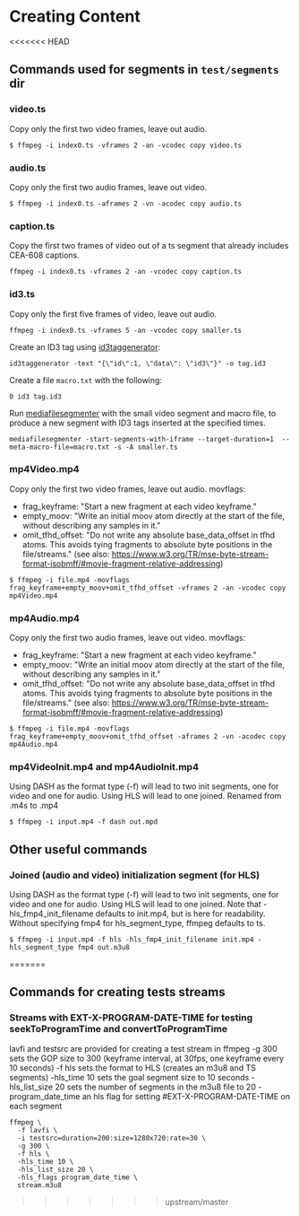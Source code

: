 # Creating Content

<<<<<<< HEAD
## Commands used for segments in `test/segments` dir

### video.ts

Copy only the first two video frames, leave out audio.

```
$ ffmpeg -i index0.ts -vframes 2 -an -vcodec copy video.ts
```

### audio.ts

Copy only the first two audio frames, leave out video.

```
$ ffmpeg -i index0.ts -aframes 2 -vn -acodec copy audio.ts
```

### caption.ts

Copy the first two frames of video out of a ts segment that already includes CEA-608 captions.

`ffmpeg -i index0.ts -vframes 2 -an -vcodec copy caption.ts`

### id3.ts

Copy only the first five frames of video, leave out audio.

`ffmpeg -i index0.ts -vframes 5 -an -vcodec copy smaller.ts`

Create an ID3 tag using [id3taggenerator][apple_streaming_tools]:

`id3taggenerator -text "{\"id\":1, \"data\": \"id3\"}" -o tag.id3`

Create a file `macro.txt` with the following:

`0 id3 tag.id3`

Run [mediafilesegmenter][apple_streaming_tools] with the small video segment and macro file, to produce a new segment with ID3 tags inserted at the specified times.

`mediafilesegmenter -start-segments-with-iframe --target-duration=1  --meta-macro-file=macro.txt -s -A smaller.ts`

### mp4Video.mp4

Copy only the first two video frames, leave out audio.
movflags:
* frag\_keyframe: "Start a new fragment at each video keyframe."
* empty\_moov: "Write an initial moov atom directly at the start of the file, without describing any samples in it."
* omit\_tfhd\_offset: "Do not write any absolute base\_data\_offset in tfhd atoms. This avoids tying fragments to absolute byte positions in the file/streams." (see also: https://www.w3.org/TR/mse-byte-stream-format-isobmff/#movie-fragment-relative-addressing)

```
$ ffmpeg -i file.mp4 -movflags frag_keyframe+empty_moov+omit_tfhd_offset -vframes 2 -an -vcodec copy mp4Video.mp4
```

### mp4Audio.mp4

Copy only the first two audio frames, leave out video.
movflags:
* frag\_keyframe: "Start a new fragment at each video keyframe."
* empty\_moov: "Write an initial moov atom directly at the start of the file, without describing any samples in it."
* omit\_tfhd\_offset: "Do not write any absolute base\_data\_offset in tfhd atoms. This avoids tying fragments to absolute byte positions in the file/streams." (see also: https://www.w3.org/TR/mse-byte-stream-format-isobmff/#movie-fragment-relative-addressing)

```
$ ffmpeg -i file.mp4 -movflags frag_keyframe+empty_moov+omit_tfhd_offset -aframes 2 -vn -acodec copy mp4Audio.mp4
```

### mp4VideoInit.mp4 and mp4AudioInit.mp4

Using DASH as the format type (-f) will lead to two init segments, one for video and one for audio. Using HLS will lead to one joined.
Renamed from .m4s to .mp4

```
$ ffmpeg -i input.mp4 -f dash out.mpd
```

## Other useful commands

### Joined (audio and video) initialization segment (for HLS)

Using DASH as the format type (-f) will lead to two init segments, one for video and one for audio. Using HLS will lead to one joined.
Note that -hls\_fmp4\_init\_filename defaults to init.mp4, but is here for readability.
Without specifying fmp4 for hls\_segment\_type, ffmpeg defaults to ts.

```
$ ffmpeg -i input.mp4 -f hls -hls_fmp4_init_filename init.mp4 -hls_segment_type fmp4 out.m3u8
```

[apple_streaming_tools]: https://developer.apple.com/documentation/http_live_streaming/about_apple_s_http_live_streaming_tools
=======
## Commands for creating tests streams

### Streams with EXT-X-PROGRAM-DATE-TIME for testing seekToProgramTime and convertToProgramTime

lavfi and testsrc are provided for creating a test stream in ffmpeg
-g 300 sets the GOP size to 300 (keyframe interval, at 30fps, one keyframe every 10 seconds)
-f hls sets the format to HLS (creates an m3u8 and TS segments)
-hls\_time 10 sets the goal segment size to 10 seconds
-hls\_list\_size 20 sets the number of segments in the m3u8 file to 20
-program\_date\_time an hls flag for setting #EXT-X-PROGRAM-DATE-TIME on each segment

```
ffmpeg \
  -f lavfi \
  -i testsrc=duration=200:size=1280x720:rate=30 \
  -g 300 \
  -f hls \
  -hls_time 10 \
  -hls_list_size 20 \
  -hls_flags program_date_time \
  stream.m3u8
```
>>>>>>> upstream/master
